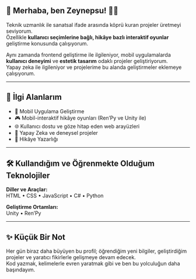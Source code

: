 ## 🌸 Merhaba, ben Zeynepsu! 👩‍💻  

Teknik uzmanlık ile sanatsal ifade arasında köprü kuran projeler üretmeyi seviyorum.  
Özellikle **kullanıcı seçimlerine bağlı, hikâye bazlı interaktif oyunlar** geliştirme konusunda çalışıyorum.

Aynı zamanda frontend geliştirme ile ilgileniyor, mobil uygulamalarda **kullanıcı deneyimi** ve **estetik tasarım** odaklı projeler geliştiriyorum.  
Yapay zeka ile ilgileniyor ve projelerime bu alanda geliştirmeler eklemeye çalışıyorum.

---

## 🚀 İlgi Alanlarım  

- 📱 Mobil Uygulama Geliştirme  
- 🎮 Mobil-interaktif hikâye oyunları (Ren’Py ve Unity ile)  
- 🌐 Kullanıcı dostu ve göze hitap eden web arayüzleri  
- 🤖 Yapay Zeka ve deneysel projeler  
- 📜 Hikâye Yazarlığı  

---

## 🛠️ Kullandığım ve Öğrenmekte Olduğum Teknolojiler  

**Diller ve Araçlar:**  
HTML • CSS • JavaScript • C# • Python  

**Geliştirme Ortamları:**  
Unity • Ren’Py  

---

## ✨ Küçük Bir Not  

Her gün biraz daha büyüyen bu profil; öğrendiğim yeni bilgiler, geliştirdiğim projeler ve yaratıcı fikirlerle gelişmeye devam edecek.  
Kod yazmak, kelimelerle evren yaratmak gibi ve ben bu yolculuğun daha başındayım.

